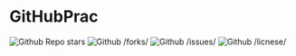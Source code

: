 # GitHubPrac

![Github Repo stars](https://img.shields.io/github/stars/keillam/GitHubPrac?style=social)
![Github /forks/](https://img.shields.io/github/keillam/GitHubPrac?style=social)
![Github /issues/](https://img.shields.io/github/keillam/GitHubPrac)
![Github /licnese/](https://img.shields.io/github/keillam/GitHubPrac)
